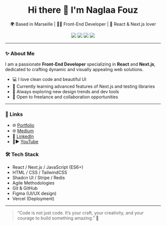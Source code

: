 <h1 align="center">Hi there 👋 I'm Naglaa Fouz</h1>

<p align="center">
  🌍 Based in Marseille | 👩‍💻 Front-End Developer | 💜 React & Next.js lover
</p>

<p align="center">
  <img src="https://img.shields.io/badge/React-61DAFB?style=flat&logo=react&logoColor=black" />
  <img src="https://img.shields.io/badge/Next.js-000000?style=flat&logo=nextdotjs&logoColor=white" />
  <img src="https://img.shields.io/badge/CSS-264de4?style=flat&logo=css3&logoColor=white" />
  <img src="https://img.shields.io/badge/JavaScript-F7DF1E?style=flat&logo=javascript&logoColor=black" />
</p>

---

### ✨ About Me

I am a passionate **Front-End Developer** specializing in **React** and **Next.js**, dedicated to crafting dynamic and visually appealing web solutions.

- 💻 I love clean code and beautiful UI  
- 🌱 Currently learning advanced features of Next.js and testing libraries  
- 🧠 Always exploring new design trends and dev tools  
- 🚀 Open to freelance and collaboration opportunities

---

### 🔗 Links

- 🌐 [Portfolio](https://new-pyrocode.vercel.app/)
- 🌐 [Medium](https://medium.com/@naglaafouz4) 
- 💼 [LinkedIn](https://www.linkedin.com/in/naglaa-fouz-7b42a214a/)
- 🔴▶ [YouTube](https://www.youtube.com/@pyrocode-dev)


### 🛠️ Tech Stack

- React / Next.js / JavaScript (ES6+)  
- HTML / CSS / TailwindCSS  
- Shadcn UI / Stripe / Redis  
- Agile Methodologies  
- Git & GitHub  
- Figma (UI/UX design)  
- Vercel (Deployment)

---

> “Code is not just code. It’s your craft, your creativity, and your courage to build something amazing.” 🌟
